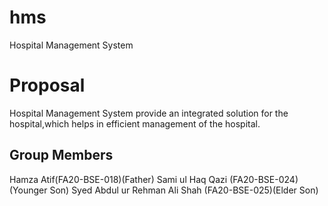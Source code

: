# hms
Hospital Management System
# Proposal
Hospital Management System provide an integrated solution for the hospital,which helps in efficient management of the hospital.
## Group Members
Hamza Atif(FA20-BSE-018)(Father)
Sami ul Haq Qazi (FA20-BSE-024)(Younger Son)
Syed Abdul ur Rehman Ali Shah (FA20-BSE-025)(Elder Son)
